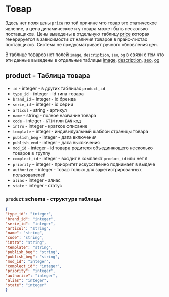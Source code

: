 # Товар
Здесь нет поля цены `price` по той причине что товар это статическое явление, а цена динамическое и у товара может быть несколько поставщиков. Цены выведены в отдельную таблицу [price](https://github.com/pllano/db.json/blob/master/db/price.md)  которая генерируется в зависимости от наличия товаров в прайс-листах поставщиков. Система не предусматривает ручного обновления цен.

В таблице товаров нет полей `image`, `description`, `seo`, `og` в связи с тем что эти данные выведены в отдельные таблицы 
[image](https://github.com/pllano/db.json/blob/master/db/image.md), 
[description](https://github.com/pllano/db.json/blob/master/db/description.md), 
[seo](https://github.com/pllano/db.json/blob/master/db/seo.md), 
[og](https://github.com/pllano/db.json/blob/master/db/og.md)

## product - Таблица товара
- `id` - integer - в других таблицах `product_id`
- `type_id` - integer - id типа товара
- `brand_id` - integer - id бренда
- `serie_id` - integer - id серии
- `articul` - string - артикул
- `name` - string - полное название товара
- `code` - integer - `GTIN` или `EAN` код
- `intro` - integer - краткое описание
- `template` - integer - индивидуальный шаблон страницы товара
- `publish_beg` - integer - дата включения
- `publish_end` - integer - дата выключения
- `mod_id` - integer - id товара родителя объединяющего несколько товаров в группу
- `complect_id` - integer - входит в комплект `product_id` или нет `0`
- `priority` - integer - приоритет искусственно поднимает в выдаче
- `authorize` - integer - товар только для зарегистрированных пользователей
- `alias` - integer - алиас
- `state` - integer - статус
### `product` schema - структура таблицы
```json
{
"type_id": "integer",
"brand_id": "integer",
"serie_id": "integer",
"articul": "string",
"name": "string",
"code": "string",
"intro": "string",
"template": "string",
"publish_beg": "string",
"publish_beg": "string",
"mod_id": "integer",
"complect_id": "integer",
"priority": "integer",
"authorize": "integer",
"alias": "integer",
"state": "integer"
}
```
